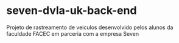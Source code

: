 # seven-dvla-uk-back-end
Projeto de rastreamento de veiculos desenvolvido pelos alunos da faculdade FACEC em parceria com a empresa Seven

